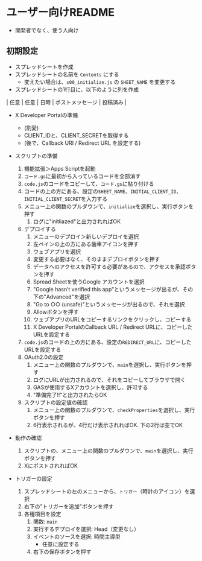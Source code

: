 # ユーザー向けREADME
- 開発者でなく、使う人向け

## 初期設定
- スプレッドシートを作成
- スプレッドシートの名前を `Contents` にする
    - 変えたい場合は、`s00_initialize.js` の `SHEET_NAME` を変更する
- スプレッドシートの1行目に、以下のように列を作成

| 任意 | 任意 | 日時 | ポストメッセージ | 投稿済み |

- X Developer Portalの準備
    - (割愛)
    - CLIENT_IDと、CLIENT_SECRETを取得する
    - (後で、Callback URI / Redirect URL を設定する)
- スクリプトの準備
    1. 機能拡張＞Apps Scriptを起動
    2. `コード.gs`に最初から入っているコードを全部消す
    3. `code.js`のコードをコピーして、`コード.gs`に貼り付ける
    4. コードの上の方にある、設定の`SHEET_NAME`、`INITIAL_CLIENT_ID`、`INITIAL_CLIENT_SECRET`を入力する
    5. メニュー上の関数のプルダウンで、`initialize`を選択し、実行ボタンを押す
       1. ログに"initliazed"と出力されればOK
    6. デプロイする
       1. メニューのデプロイ＞新しいデプロイを選択
       2. 左ペインの上の方にある歯車アイコンを押す
       3. ウェブアプリを選択
       4. 変更する必要はなく、そのままデプロイボタンを押す
       5. データへのアクセスを許可する必要があるので、アクセスを承認ボタンを押す
       6. Spread Sheetを使うGoogle アカウントを選択
       7. "Google hasn’t verified this app"というメッセージが出るが、その下の"Advanced"を選択
       8. "Go to ○○ (unsafe)"というメッセージが出るので、それを選択
       9. Allowボタンを押す
       10. ウェブアプリのURLをコピーするリンクをクリックし、コピーする
       11. X Developer PortalのCallback URL / Redirect URLに、コピーしたURLを設定する
    1.  `code.js`のコードの上の方にある、設定の`REDIRECT_URL`に、コピーしたURLを設定する
    2.  OAuth2.0の設定
        1.  メニュー上の関数のプルダウンで、`main`を選択し、実行ボタンを押す
        2.  ログにURLが出力されるので、それをコピーしてブラウザで開く
        3.  GASが使用するXアカウントを選択し、許可する
        4.  "準備完了!!"と出力されたらOK
    3.  スクリプトの設定値の確認
        1.  メニュー上の関数のプルダウンで、`checkProperties`を選択し、実行ボタンを押す
        2.  6行表示されるが、4行だけ表示されればOK. 下の2行は空でOK
- 動作の確認
    1.  スクリプトの、メニュー上の関数のプルダウンで、`main`を選択し、実行ボタンを押す
    2.  XにポストされればOK

- トリガーの設定
    1. スプレッドシートの左のメニューから、`トリガー`（時計のアイコン）を選択
    2. 右下の"トリガーを追加"ボタンを押す
    3. 各種項目を設定
        1. 関数: `main`
        2. 実行するデプロイを選択: Head（変更なし）
        3. イベントのソースを選択: 時間主導型
            - 任意に設定する
        4. 右下の保存ボタンを押す

